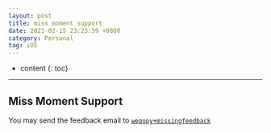 ```yaml
---
layout: post
title: miss moment support
date: 2021-02-15 23:23:59 +0800
category: Personal
tag: iOS
---
```


* content
{: toc}
---

## Miss Moment Support

You may send the feedback email to [`weqopy+missingfeedback`](weqopy+missingfeedback@gmail.com)
